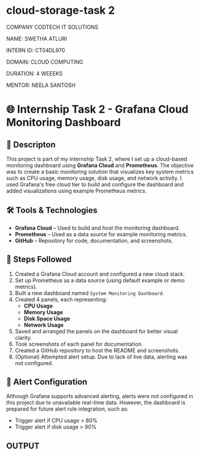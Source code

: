 # cloud-storage-task 2
COMPANY CODTECH IT SOLUTIONS

 NAME: SWETHA ATLURI

 INTERN ID: CT04DL970

 DOMAIN: CLOUD COMPUTING

 DURATION: 4 WEEEKS

 MENTOR: NEELA SANTOSH

 # 🌐 Internship Task 2 - Grafana Cloud Monitoring Dashboard

## 🧩 Descripton

This project is part of my internship Task 2, where I set up a cloud-based monitoring dashboard using **Grafana Cloud** and **Prometheus**. The objective was to create a basic monitoring solution that visualizes key system metrics such as CPU usage, memory usage, disk usage, and network activity. I used Grafana's free cloud tier to build and configure the dashboard and added visualizations using example Prometheus metrics.

## 🛠 Tools & Technologies

- **Grafana Cloud** – Used to build and host the monitoring dashboard.
- **Prometheus** – Used as a data source for example monitoring metrics.
- **GitHub** – Repository for code, documentation, and screenshots.


## 🚀 Steps Followed

1. Created a Grafana Cloud account and configured a new cloud stack.
2. Set up Prometheus as a data source (using default example or demo metrics).
3. Built a new dashboard named `System Monitoring Dashboard`.
4. Created 4 panels, each representing:
   - **CPU Usage**
   - **Memory Usage**
   - **Disk Space Usage**
   - **Network Usage**
5. Saved and arranged the panels on the dashboard for better visual clarity.
6. Took screenshots of each panel for documentation.
7. Created a GitHub repository to host the README and screenshots.
8. (Optional) Attempted alert setup. Due to lack of live data, alerting was not configured.

## 🔔 Alert Configuration

Although Grafana supports advanced alerting, alerts were not configured in this project due to unavailable real-time data. However, the dashboard is prepared for future alert rule integration, such as:
- Trigger alert if CPU usage > 80%
- Trigger alert if disk usage > 90%

## OUTPUT



